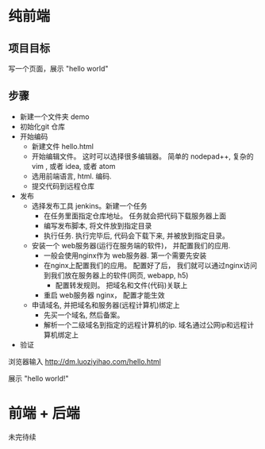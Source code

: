 # 纯前端

## 项目目标
写一个页面，展示 "hello world"

## 步骤

- 新建一个文件夹 demo
- 初始化git 仓库
- 开始编码
	- 新建文件 hello.html
	- 开始编辑文件。 这时可以选择很多编辑器。 简单的 nodepad++, 复杂的vim , 或者 idea, 或者 atom
	- 选用前端语言, html. 编码.
	- 提交代码到远程仓库
- 发布
	- 选择发布工具 jenkins。新建一个任务
		- 在任务里面指定仓库地址。 任务就会把代码下载服务器上面
		- 编写发布脚本, 将文件放到指定目录
		- 执行任务. 执行完毕后, 代码会下载下来, 并被放到指定目录。 
	- 安装一个 web服务器(运行在服务端的软件)， 并配置我们的应用. 
		- 一般会使用nginx作为 web服务器. 第一个需要先安装
		- 在nginx上配置我们的应用。 配置好了后， 我们就可以通过nginx访问到我们放在服务器上的软件(网页, webapp, h5)
			- 配置转发规则。 把域名和文件(代码)关联上
		- 重启 web服务器 nginx， 配置才能生效
	- 申请域名, 并把域名和服务器(远程计算机)绑定上
		- 先买一个域名, 然后备案。
		- 解析一个二级域名到指定的远程计算机的ip. 域名通过公网ip和远程计算机绑定上
- 验证

浏览器输入 http://dm.luoziyihao.com/hello.html

展示 "hello world!"

# 前端 + 后端

未完待续

